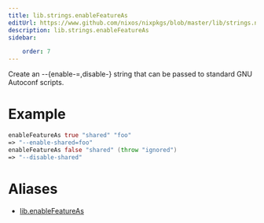 ```yaml
---
title: lib.strings.enableFeatureAs
editUrl: https://www.github.com/nixos/nixpkgs/blob/master/lib/strings.nix#L1161C21
description: lib.strings.enableFeatureAs
sidebar:

    order: 7
---
```


Create an --{enable-<feat>=<value>,disable-<feat>} string that can be passed to
standard GNU Autoconf scripts.

# Example

```nix
enableFeatureAs true "shared" "foo"
=> "--enable-shared=foo"
enableFeatureAs false "shared" (throw "ignored")
=> "--disable-shared"
```


# Aliases

- [lib.enableFeatureAs](reference/lib/lib-enableFeatureAs)


